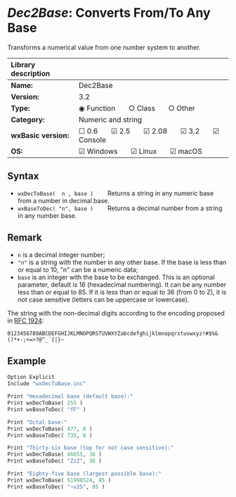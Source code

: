 *Dec2Base*: Converts From/To Any Base
=====================================

Transforms a numerical value from one number system to another.


| Library description  | |
|:---------------------|:----------------------------------------------------|
| **Name:**            |  Dec2Base                                           |
| **Version:**         |  3.2                                                |
| **Type:**            |  &#9673; Function  &nbsp; &nbsp; &nbsp;  &#9675; Class  &nbsp; &nbsp; &nbsp;  &#9675; Other |
| **Category:**        |  Numeric and string                                 |
| **wxBasic version:** |  &#9744; 0.6  &nbsp; &nbsp; &nbsp;  &#9745; 2.5  &nbsp; &nbsp; &nbsp;  &#9745; 2.08  &nbsp; &nbsp; &nbsp;  &#9745; 3.2  &nbsp; &nbsp; &nbsp;  &#9745; Console  |
| **OS:**              |  &#9745; Windows  &nbsp; &nbsp; &nbsp;  &#9745; Linux  &nbsp; &nbsp; &nbsp;  &#9745; macOS  |


 
Syntax
------

* `wxDecToBase(  n , base )    `    Returns a string in any numeric base from a number in decimal base.
* `wxBaseToDec( "n", base )    `    Returns a decimal number from a string in any number base.


Remark
------

* `n`    is a decimal integer number; 
* `"n"`  is a string with the number in any other base. If the base is less than or 
         equal to 10, "n" can be a numeric data;
* `base` is an integer with the base to be exchanged. This is an optional parameter,
         default is 16 (hexadecimal numbering). It can be any number less than or equal 
         to 85. If it is less than or equal to 36 (from 0 to Z), it is not case sensitive 
         (letters can be uppercase or lowercase).

The string with the non-decimal digits according to the encoding proposed in 
[RFC 1924](https://www.rfc-editor.org/rfc/rfc1924):

`0123456789ABCDEFGHIJKLMNOPQRSTUVWXYZabcdefghijklmnopqrstuvwxyz!#$%&()*+-;<=>?@^_´{|}~`


Example
-------

```python
Option Explicit
Include "wxDecToBase.inc"

Print "Hexadecimal base (default base):"
Print wxDecToBase( 255 )
Print wxBaseToDec( "fF" )

Print "Octal base:"
Print wxDecToBase( 477, 8 )
Print wxBaseToDec( 735, 8 )

Print "Thirty-six base (top for not case sensitive):"
Print wxDecToBase( 46655, 36 )
Print wxBaseToDec( "ZzZ", 36 )

Print "Eighty-five base (largest possible base):"
Print wxDecToBase( 51998524, 85 )
Print wxBaseToDec( "~v2S", 85 )

